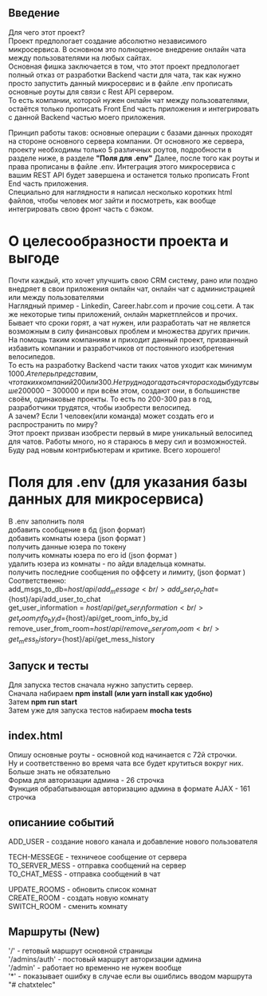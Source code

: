 <!-- ## Введение
Функционал и работа чата в основном просты. Для запуска необходим <b>npm</b><br/>
Запускаем <b>npm start</b> <br/>
Для входа в панель клиента идем по пути localhost:3000
<br/>
Любые другие роуты дадут ошибку. <br/>
Основной код nodejs стоит в index.js. Везде вставил комментарии для более удобного чтения кода<br/>

## НАСТОЯТЕЛЬНО РЕКОМЕНДУЕТСЯ!!
запустить команды composer install и composer.update так как в процессе разработки постоянно добавляются и удаляются библиотеки и модули!
## Работа авторизации админов(временно добавлено в readme, в дальнейшем подлежит удалению из Readme)
В основной странице в самом верху есть форма, заполнив которую система сообщит об успешной авторизации, либо же скажет что введенные данные <b>НЕВЕРНЫЕ</b>. <br/> 
Валидация на стороне сервера не проведена так как лучше если это будет сделано через фронт часть.<br/> 
Авторизация проводится в формате AJAX поэтому перезагрузки страницы как таковой вы не увидете. Все работает быстро. <br/>
В 26 строчке по пути routes.index.js прописан код <i><b>request.body.userpass="";</b></i> который стирает введенный пароль для хоть какой-то защиты паролей админов (в дальнейшем подлежит модернизации).

## Расположение элементов в index.js :

Краткий обзор по локации тех или иных функций и переменных , для удобства буду указывать номера строчек<br/>
Путь routes/index.js - роутинг<br/>
Путь admins/index.json - файл содержащий имена и пароли администраторов
36-39 глобальные переменные<br/>
23 - вызов основной функции io для основной работы<br/>
31 - сама функция<br/>
53 - функция adduser в позиции on<br/>
66 - функция create в позиции on<br/>
73 - функция switchRoom в позиции on<br/>
88 - функция disconnect в позиции on<br/>
99 - функция send mess в позиции on<br/> -->
## Введение
Для чего этот проект? <br/>
Проект предпологает создание абсолютно независимого микросервиса. В основном это полноценное внедрение онлайн чата между пользователями на любых сайтах.
<br/>
Основная фишка заключается в том, что этот проект предпологает полный отказ от разработки Backend части для чата, так как нужно просто запустить данный микросервис и в файле .env прописать основные роуты для связи с Rest API сервером. <br/>
То есть компании, которой нужен онлайн чат между пользователями, остаётся только прописать Front End часть приложения и интегрировать с данной Backend частью моего приложения.

Принцип работы таков: основные операции с базами данных проходят на стороне основного сервера компании. От основного же сервера, проекту необходимы только 5 различных роутов, подробности в разделе ниже, в разделе <b>"Поля для .env"</b>
Далее, после того как роуты и права прописаны в файле .env. Интеграция этого микросервиса с вашим REST API будет завершена и останется только прописать Front End часть приложения.
<br/>
Специально для наглядности я написал несколько коротких html файлов, чтобы человек мог зайти и посмотреть, как вообще интегрировать свою фронт часть с бэком.
<br/>

# О целесообразности проекта и выгоде
Почти каждый, кто хочет улучшить свою CRM систему, рано или поздно внедряет в свои приложения онлайн чат, онлайн чат с администрацией или между пользователями
<br/>
Наглядный пример - Linkedin, Career.habr.com и прочие соц.сети. А так же некоторые типы приложений, онлайн маркетплейсов и прочих. 
<br/> Бывает что сроки горят, а чат нужен, или разработать чат не является возможным в силу финансовых проблем и множества других причин. 
<br/>На помощь таким компаниям и приходит данный проект, призванный избавить компании и разработчиков от постоянного изобретения велосипедов.
<br/> То есть на разработку Backend части таких чатов уходит как минимум 1000$. А теперь представим, что таких компаний 200 или 300. Не трудно догадаться что расходы будут свыше 200 000 - 300 000$ и при всём этом, создают они, в большинстве своём, одинаковые проекты. То есть по 200-300 раз в год, разработчики трудятся, чтобы изобрести велосипед. <br/>
А зачем? Если 1 человек(или команда) может создать его и распространить по миру?
<br/>
Этот проект призван изобрести первый в мире уникальный велосипед для чатов. Работы много, но я стараюсь в меру сил и возможностей. 
<br/> Буду рад новым контрибьютерам и критике. Всего хорошего!

# Поля для .env (для указания базы данных для микросервиса)
В .env заполнить поля<br/>
добавить сообщение в бд (json формат)<br/>
добавить комнаты юзера  (json формат )<br/>
получить данные юзера по токену<br/>
получить комнаты юзера по его id (json формат )<br/>
удалить юзера из комнаты - по айди владельца комнаты.<br/>
получить последние сообщения по оффсету и лимиту, (json формат )<br/>
Соответственно: <br/>
add_msgs_to_db=${host}/api/add_message<br/>
add_user_to_chat=${host}/api/add_user_to_chat<br/>
get_user_information = ${host}/api/get_user_information<br/>
get_room_info_by_id=${host}/api/get_room_info_by_id<br/>
remove_user_from_room=${host}/api/remove_user_from_room<br/>
get_mess_history=${host}/api/get_mess_history<br/>

## Запуск и тесты
Для запуска тестов сначала нужно запустить сервер.<br/>
Сначала набираем <b>npm install (или yarn install как удобно) </b><br/>
Затем <b>npm run start</b> <br/>
Затем уже для запуска тестов набираем <b>mocha tests</b>

##  index.html 
Опишу основные роуты - основной код начинается с 72й строчки.<br/>
Ну и соответственно во время чата все будет крутиться вокруг них. Больше знать не обязательно <br/>
Форма для авторизации админа - 26 строчка <br/>
Функция обрабатывающая авторизацию админа в формате AJAX - 161 строчка <br/>
## описаниие событий

ADD_USER - создание  нового канала и добавление нового пользователя<br/>

TECH-MESSEGE - техничеое сообщение от сервера <br/>
TO_SERVER_MESS - отправка сообщений на сервер<br/>
TO_CHAT_MESS - отправка сообщений в чат<br/>

UPDATE_ROOMS - обновить список комнат<br/>
CREATE_ROOM  - создать новую комнату<br/>
SWITCH_ROOM - сменить комнату<br/>
## Маршруты (New)
'/' - гетовый маршрут основной  страницы <br/>
'/admins/auth' - постовый маршрут авторизации админа <br/>
'/admin' - работает но временно не нужен вообще <br/>
'*' - показывает ошибку в случае если вы ошиблись вводом маршрута <br/>
"# chatxtelec" 

